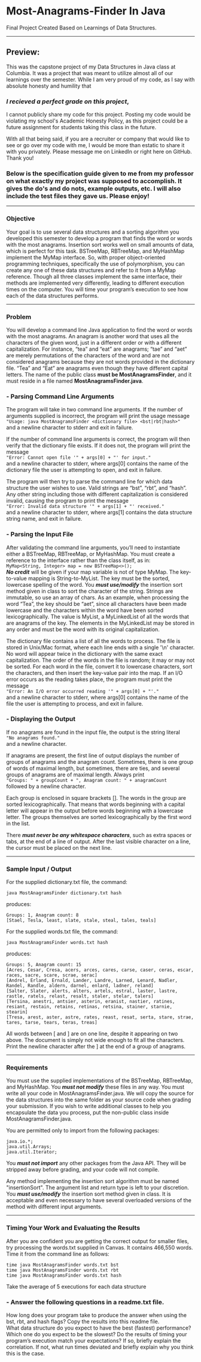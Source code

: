 # Most-Anagrams-Finder In Java
Final Project Created Based on Learnings of Data Structures.

---

## Preview:
This was the capstone project of my Data Structures in Java class at Columbia. It was a project that was meant to utilize almost all of our learnings over the semester. While I am very proud of my code, as I say with absolute honesty and humility that  

### ***I recieved a perfect grade on this project***,   

I cannot publicly share my code for this project. Posting my code would be violating my school's Academic Honesty Policy, as this project could be a future assignment for students taking this class in the future.

With all that being said, if you are a recruiter or company that would like to see or go over my code with me, I would be more than estatic to share it with you privately. Please message me on LinkedIn or right here on GitHub. Thank you!

### Below is the specification guide given to me from my professor on what exactly my project was supposed to accomplish. It gives the do's and do nots, example outputs, etc. I will also include the test files they gave us. Please enjoy!

---

### Objective

Your goal is to use several data structures and a sorting algorithm you developed this semester to develop a program that finds the word or words with the most anagrams. Insertion sort works well on small amounts of data, which is perfect for this task. BSTreeMap, RBTreeMap, and MyHashMap implement the MyMap interface. So, with proper
object-oriented programming techniques, specifically the use of polymorphism, you can create any one of these data structures and refer to it from a MyMap reference. Though all
three classes implement the same interface, their methods are implemented very differently, leading to different execution times on the computer. You will time your
program’s execution to see how each of the data structures performs.

---

### Problem

You will develop a command line Java application to find the word or words with the most anagrams. An anagram is another word that uses all the characters of the given word, just in
a different order or with a different capitalization. For instance, “tea” and “eat” are anagrams; “tae” and “aet” are merely permutations of the characters of the word and are
not considered anagrams because they are not words provided in the dictionary file. “Tea” and “Eat” are anagrams even though they have different capital letters. The name of the
public class **must be MostAnagramsFinder**, and it must reside in a file named **MostAnagramsFinder.java**.

### - Parsing Command Line Arguments

The program will take in two command line arguments. If the number of arguments supplied is incorrect, the program will print the usage message  
``"Usage: java MostAnagramsFinder <dictionary file> <bst|rbt|hash>"``  
and a newline character to stderr and exit in failure.

If the number of command line arguments is correct, the program will then verify that the
dictionary file exists. If it does not, the program will print the message  
``"Error: Cannot open file '" + args[0] + "' for input."``  
and a newline character to stderr, where args[0] contains the name of the dictionary file the user is attempting to open, and exit in failure.

The program will then try to parse the command line for which data structure the user wishes to use. Valid strings are “bst”, “rbt”, and “hash”. Any other string including those with
different capitalization is considered invalid, causing the program to print the message  
``"Error: Invalid data structure '" + args[1] + "' received."``  
and a newline character to stderr, where args[1] contains the data structure string name, and exit in failure.

### - Parsing the Input File

After validating the command line arguments, you’ll need to instantiate either a BSTreeMap, RBTreeMap, or MyHashMap. You must create a reference to the interface rather than the class itself, as in:  
``MyMap<String, Integer> map = new BSTreeMap<>();``  
***No credit*** will be given if your map variable is not of type MyMap. The key-to-value mapping is String-to-MyList<String>. The key must be the sorted, lowercase spelling of the word. You ***must use/modify*** the insertion sort method given in class to sort the character of the string. Strings are immutable, so use an array of chars. As an example, when processing the word “Tea”, the key should be “aet”, since all characters have been made lowercase and the characters within the word have been sorted lexicographically. The value is MyList<String>, a MyLinkedList of all the words that are anagrams of the key. The elements in the MyLinkedList may be stored in any order and must be the word with its original capitalization.

The dictionary file contains a list of all the words to process. The file is stored in Unix/Mac format, where each line ends with a single '\n' character. No word will appear twice in the dictionary with the same exact capitalization. The order of the words in the file is random; it may or may not be sorted. For each word in the file, convert it to lowercase characters, sort the characters, and then insert the key-value pair into the map. If an I/O error occurs as the reading takes place, the program must print the message  
``"Error: An I/O error occurred reading '" + args[0] + "'."``  
and a newline character to stderr, where args[0] contains the name of the file the user is attempting to process, and exit in failure.

### - Displaying the Output

If no anagrams are found in the input file, the output is the string literal  
``"No anagrams found."``  
and a newline character.

If anagrams are present, the first line of output displays the number of groups of anagrams and the anagram count. Sometimes, there is one group of words of maximal length, but sometimes, there are ties, and several groups of anagrams are of maximal length. Always print  
``"Groups: " + groupCount + ", Anagram count: " + anagramCount``  
followed by a newline character.

Each group is enclosed in square brackets []. The words in the group are sorted lexicographically. That means that words beginning with a capital letter will appear in the output before words beginning with a lowercase letter. The groups themselves are sorted lexicographically by the first word in the list.

There ***must never be any whitespace characters***, such as extra spaces or tabs, at the end of a line of output. After the last visible character on a line, the cursor must be placed on the next line.

---

### Sample Input / Output

For the supplied dictionary.txt file, the command:  
```
java MostAnagramsFinder dictionary.txt hash
```
produces:  
```
Groups: 1, Anagram count: 8
[Stael, Tesla, least, slate, stale, steal, tales, teals]
```

For the supplied words.txt file, the command:
```
java MostAnagramsFinder words.txt hash
```
produces:  
```
Groups: 5, Anagram count: 15
[Acres, Cesar, Cresa, acers, arces, cares, carse, caser, ceras, escar, races, sacre, scare, scrae, serac]
[Andrel, Erland, Ernald, Lander, Landre, Larned, Lenard, Nadler, Randel, Randle, aldern, darnel, enlard, ladner, reland]
[Salter, Slater, alerts, alters, artels, estral, laster, lastre, rastle, ratels, relast, resalt, staler, stelar, talers]
[Tersina, anestri, antsier, asterin, eranist, nastier, ratines, resiant, restain, retains, retinas, retsina, stainer, starnie, stearin]
[Tresa, arest, aster, astre, rates, reast, resat, serta, stare, strae, tares, tarse, tears, teras, treas]
```  
All words between [ and ] are on one line, despite it appearing on two above. The document is simply not wide enough to fit all the characters. Print the newline character after the ] at the end of a group of anagrams.

---

### Requirements

You must use the supplied implementations of the BSTreeMap, RBTreeMap, and MyHashMap. You ***must not modify*** these files in any way. You must write all your code in MostAnagramsFinder.java. We will copy the source for the data structures into the same folder as your source code when grading your submission. If you wish to write additional
classes to help you encapsulate the data you process, put the non-public class inside MostAnagramsFinder.java.

You are permitted only to import from the following packages:
```
java.io.*;
java.util.Arrays;
java.util.Iterator;
```

You ***must not import*** any other packages from the Java API. They will be stripped away before grading, and your code will not compile.  

Any method implementing the insertion sort algorithm must be named "insertionSort". The argument list and return type is left to your discretion. You ***must use/modify*** the insertion sort method given in class. It is acceptable and even necessary to have several overloaded versions of the method with different input arguments.

---

### Timing Your Work and Evaluating the Results

After you are confident you are getting the correct output for smaller files, try processing the words.txt supplied in Canvas. It contains 466,550 words. Time it from the command line as follows:
```
time java MostAnagramsFinder words.txt bst
time java MostAnagramsFinder words.txt rbt
time java MostAnagramsFinder words.txt hash
```
Take the average of 5 executions for each data structure

### - Answer the following questions in a readme.txt file.

How long does your program take to produce the answer when using the bst, rbt, and hash flags? Copy the results into this readme file.  
What data structure do you expect to have the best (fastest) performance? Which one do you expect to be the slowest? 
Do the results of timing your program’s execution match your expectations? If so, briefly explain the correlation. If not, what run times deviated and briefly explain why you think this is the case.
